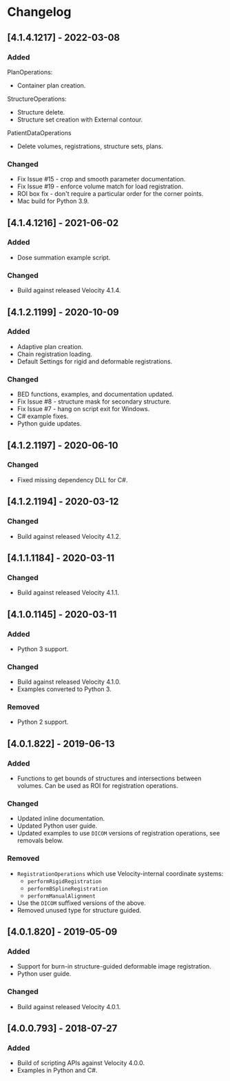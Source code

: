 # Changelog

## [4.1.4.1217] - 2022-03-08
### Added
PlanOperations: 
- Container plan creation.

StructureOperations: 
- Structure delete.
- Structure set creation with External contour.

PatientDataOperations
- Delete volumes, registrations, structure sets, plans.

### Changed
- Fix Issue #15 - crop and smooth parameter documentation.
- Fix Issue #19 - enforce volume match for load registration.
- ROI box fix - don't require a particular order for the corner points.
- Mac build for Python 3.9.

## [4.1.4.1216] - 2021-06-02
### Added
- Dose summation example script.

### Changed
- Build against released Velocity 4.1.4.

## [4.1.2.1199] - 2020-10-09

### Added
- Adaptive plan creation.
- Chain registration loading.
- Default Settings for rigid and deformable registrations.
 
### Changed
- BED functions, examples, and documentation updated.
- Fix Issue #8 - structure mask for secondary structure.
- Fix Issue #7 - hang on script exit for Windows.
- C# example fixes.
- Python guide updates.

## [4.1.2.1197] - 2020-06-10
### Changed
- Fixed missing dependency DLL for C#.

## [4.1.2.1194] - 2020-03-12
### Changed
- Build against released Velocity 4.1.2.

## [4.1.1.1184] - 2020-03-11
### Changed
- Build against released Velocity 4.1.1.

## [4.1.0.1145] - 2020-03-11
### Added
- Python 3 support.

### Changed
- Build against released Velocity 4.1.0.
- Examples converted to Python 3.

### Removed
- Python 2 support.

## [4.0.1.822] - 2019-06-13
### Added
- Functions to get bounds of structures and intersections between volumes.  Can be used as ROI for registration operations.

### Changed
- Updated inline documentation.
- Updated Python user guide.
- Updated examples to use `DICOM` versions of registration operations, see removals below.

### Removed
- `RegistrationOperations` which use Velocity-internal coordinate systems:
  - `performRigidRegistration`
  - `performBSplineRegistration`
  - `performManualAlignment`
- Use the `DICOM` suffixed versions of the above.
- Removed unused type for structure guided.

 
## [4.0.1.820] - 2019-05-09
### Added
- Support for burn-in structure-guided deformable image registration.
- Python user guide.

### Changed
- Build against released Velocity 4.0.1.


## [4.0.0.793] - 2018-07-27
### Added
- Build of scripting APIs against Velocity 4.0.0.
- Examples in Python and C#. 
